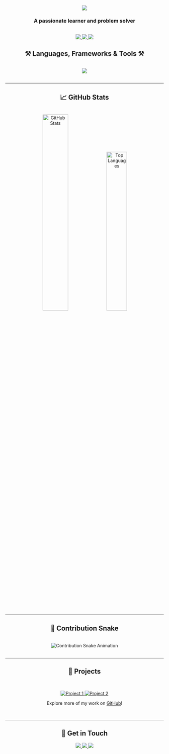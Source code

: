 <h1 align="center">
    <img src="https://readme-typing-svg.herokuapp.com/?font=Righteous&size=35&center=true&vCenter=true&width=500&height=70&duration=4000&lines=Hi+There!+👋;+I'm+Alvin+Chin!;" />
</h1>

<h3 align="center">A passionate learner and problem solver</h3>

<br/>

<div align="center">
    <a href="https://linkedin.com/in/alvinchin168/" target="_blank">
        <img src="https://img.shields.io/badge/LinkedIn-0077B5?style=for-the-badge&logo=linkedin&logoColor=white" target="_blank" />
    </a>
    <a href="mailto:alvinwen3@gmail.com" target="_blank">
        <img src="https://img.shields.io/badge/Email-D14836?style=for-the-badge&logo=gmail&logoColor=white" target="_blank" />
    </a>
    <a href="https://github.com/AlvinChin1608" target="_blank">
        <img src="https://img.shields.io/badge/GitHub-100000?style=for-the-badge&logo=github&logoColor=white" target="_blank" />
    </a>
</div>

<h2 align="center">⚒️ Languages, Frameworks & Tools ⚒️</h2>
<br/>
<div align="center">
    <img src="https://skillicons.dev/icons?i=python,js,html,css,bootstrap,mysql,mongodb,git,github,vscode,php,flask,r" />
</div>

<br/>
<hr/>

<h2 align="center">📈 GitHub Stats</h2>
<br/>
<div align="center">
  <img width="40%" src="https://github-readme-stats.vercel.app/api?username=AlvinChin1608&count_private=true&show_icons=true&theme=react&rank_icon=github&border_radius=10" alt="GitHub Stats" />
  <img width="36%" src="https://github-readme-stats.vercel.app/api/top-langs/?username=AlvinChin1608&hide=HTML&langs_count=8&layout=compact&theme=react&border_radius=10&size_weight=0.5&count_weight=0.5&exclude_repo=github-readme-stats" alt="Top Languages" />
</div>

<br/>
<hr/>

<h2 align="center">🐍 Contribution Snake</h2>
<br/>
<div align="center">
    <img src="https://raw.githubusercontent.com/AlvinChin1608/AlvinChin1608/output/github-contribution-grid-snake.svg" alt="Contribution Snake Animation" />
</div>

<br/>
<hr/>

<h2 align="center">🌟 Projects</h2>
<br/>
<div align="center">
  <p>
    <a href="https://github.com/AlvinChin1608/Project1">
      <img src="https://github-readme-stats.vercel.app/api/pin/?username=AlvinChin1608&repo=Project1&theme=react" alt="Project 1" />
    </a>
    <a href="https://github.com/AlvinChin1608/Project2">
      <img src="https://github-readme-stats.vercel.app/api/pin/?username=AlvinChin1608&repo=Project2&theme=react" alt="Project 2" />
    </a>
  </p>
  <p>Explore more of my work on <a href="https://github.com/AlvinChin1608?tab=repositories">GitHub</a>!</p>
</div>

<br/>
<hr/>

<h2 align="center">💬 Get in Touch</h2>
<p align="center">
    <a href="https://linkedin.com/in/alvinchin168/" target="_blank">
        <img src="https://img.shields.io/badge/LinkedIn-0077B5?style=flat-square&logo=linkedin&logoColor=white" target="_blank" />
    </a>
    <a href="mailto:alvinchin1608@gmail.com" target="_blank">
        <img src="https://img.shields.io/badge/Email-D14836?style=flat-square&logo=gmail&logoColor=white" target="_blank" />
    </a>
    <a href="https://twitter.com/yourhandle" target="_blank">
        <img src="https://img.shields.io/badge/Twitter-1DA1F2?style=flat-square&logo=twitter&logoColor=white" target="_blank" />
    </a>
</p>
